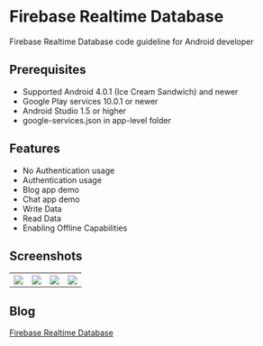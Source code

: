 # Firebase Realtime Database
Firebase Realtime Database code guideline for Android developer

## Prerequisites
* Supported Android 4.0.1 (Ice Cream Sandwich) and newer
* Google Play services 10.0.1 or newer
* Android Studio 1.5 or higher
* google-services.json in app-level folder

## Features
* No Authentication usage
* Authentication usage
* Blog app demo
* Chat app demo
* Write Data
* Read Data
* Enabling Offline Capabilities

## Screenshots
<table width="100%">
	<tr>
	  <th width="25%"><img src="https://cloud.githubusercontent.com/assets/1763410/17574558/8950c014-5f8c-11e6-875c-a1e2a7c6f11a.png"></th>
	  <th width="25%"><img src="https://cloud.githubusercontent.com/assets/1763410/17574557/89100aba-5f8c-11e6-9b23-71cd44295014.png"></th>
	  <th width="25%"><img src="https://cloud.githubusercontent.com/assets/1763410/17574559/89532688-5f8c-11e6-80a8-7005fe1ea55b.png"></th>
		<th width="25%"><img src="https://cloud.githubusercontent.com/assets/1763410/17574560/897c126e-5f8c-11e6-830f-09e70903e8de.png"></th>
	</tr>
</table>

## Blog
[Firebase Realtime Database](https://medium.com/@jirawatee/%E0%B8%A3%E0%B8%B9%E0%B9%89%E0%B8%88%E0%B8%B1%E0%B8%81-firebase-authentication-%E0%B8%95%E0%B8%B1%E0%B9%89%E0%B8%87%E0%B9%81%E0%B8%95%E0%B9%88-zero-%E0%B8%88%E0%B8%99%E0%B9%80%E0%B8%9B%E0%B9%87%E0%B8%99-hero-7dd5839d3588)
